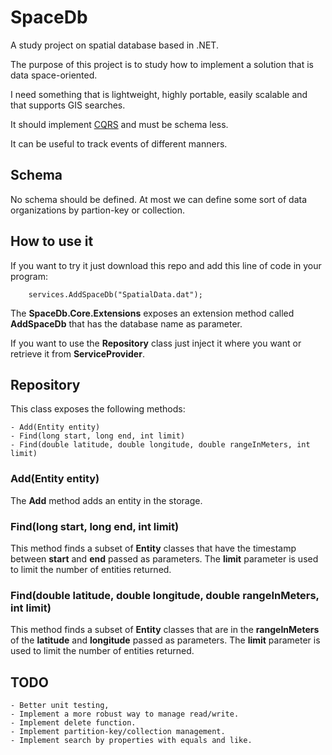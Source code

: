 # SpaceDb

A study project on spatial database based in .NET.

The purpose of this project is to study how to implement a solution that is data space-oriented.

I need something that is lightweight, highly portable, easily scalable and that supports GIS searches.

It should implement [CQRS](https://martinfowler.com/bliki/CQRS.html) and must be schema less.

It can be useful to track events of different manners.

## Schema
No schema should be defined. At most we can define some sort of data organizations by partion-key or collection.

## How to use it

If you want to try it just download this repo and add this line of code in your program:

```
    services.AddSpaceDb("SpatialData.dat");
```

The **SpaceDb.Core.Extensions** exposes an extension method called **AddSpaceDb** that has the database name as parameter.

If you want to use the **Repository** class just inject it where you want or retrieve it from **ServiceProvider**.

## Repository

This class exposes the following methods:

    - Add(Entity entity)
    - Find(long start, long end, int limit)
    - Find(double latitude, double longitude, double rangeInMeters, int limit)

### Add(Entity entity)

The **Add** method adds an entity in the storage.

### Find(long start, long end, int limit)

This method finds a subset of **Entity** classes that have the timestamp between **start** and **end** passed as parameters.
The **limit** parameter is used to limit the number of entities returned.

### Find(double latitude, double longitude, double rangeInMeters, int limit)

This method finds a subset of **Entity** classes that are in the **rangeInMeters** of the **latitude** and **longitude** passed as parameters.
The **limit** parameter is used to limit the number of entities returned.

## TODO

    - Better unit testing,
    - Implement a more robust way to manage read/write.
    - Implement delete function.
    - Implement partition-key/collection management.
    - Implement search by properties with equals and like.